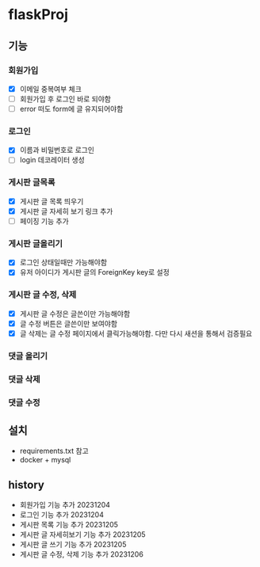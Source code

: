 # flaskProj
## 기능
### 회원가입
- [x] 이메일 중복여부 체크
- [ ] 회원가입 후 로그인 바로 되야함
- [ ] error 떠도 form에 글 유지되어야함
### 로그인 
- [x] 이름과 비밀번호로 로그인
- [ ] login 데코레이터 생성
### 게시판 글목록
- [x] 게시판 글 목록 띄우기
- [x] 게시판 글 자세히 보기 링크 추가
- [ ] 페이징 기능 추가 
### 게시판 글올리기
- [x] 로그인 상태일때만 가능해야함
- [x] 유저 아이디가 게시판 글의 ForeignKey key로 설정
### 게시판 글 수정, 삭제
- [x] 게시판 글 수정은 글쓴이만 가능해야함
- [x] 글 수정 버튼은 글쓴이만 보여야함
- [x] 글 삭제는 글 수정 페이지에서 클릭가능해야함. 다만 다시 새션을 통해서 검증필요
### 댓글 올리기
### 댓글 삭제
### 댓글 수정
## 설치
* requirements.txt 참고
* docker + mysql
## history
* 회원가입 기능 추가 20231204
* 로그인 기능 추가 20231204
* 게시판 목록 기능 추가 20231205
* 게시판 글 자세히보기 기능 추가 20231205
* 게시판 글 쓰기 기능 추가 20231205
* 게시판 글 수정, 삭제 기능 추가 20231206
